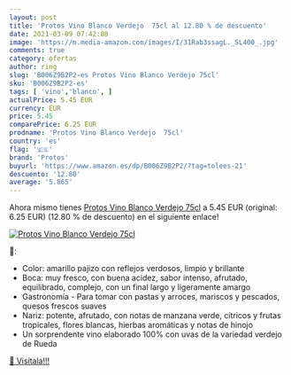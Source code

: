 ```yaml
---
layout: post
title: 'Protos Vino Blanco Verdejo  75cl al 12.80 % de descuento'
date: 2021-03-09 07:42:08
image: 'https://m.media-amazon.com/images/I/31Rab3ssagL._SL400_.jpg'
comments: true
category: ofertas
author: ring
slug: 'B006Z9B2P2-es Protos Vino Blanco Verdejo 75cl'
sku: 'B006Z9B2P2-es'
tags: [ 'vino','blanco', ]
actualPrice: 5.45 EUR
currency: EUR
price: 5.45
comparePrice: 6.25 EUR
prodname: 'Protos Vino Blanco Verdejo  75cl'
country: 'es'
flag: '🇪🇸'
brand: 'Protos'
buyurl: 'https://www.amazon.es/dp/B006Z9B2P2/?tag=tolees-21'
descuento: '12.80'
average: '5.865'
---
```


Ahora mismo tienes [Protos Vino Blanco Verdejo  75cl](https://www.amazon.es/dp/B006Z9B2P2/?tag=tolees-21) a 5.45 EUR (original: 6.25 EUR) (12.80 %  de descuento) en el siguiente enlace!

[![Protos Vino Blanco Verdejo  75cl](https://m.media-amazon.com/images/I/31Rab3ssagL._SL400_.jpg)](https://www.amazon.es/dp/B006Z9B2P2/?tag=tolees-21)

🔎:

- Color: amarillo pajizo con reflejos verdosos, limpio y brillante
- Boca: muy fresco, con buena acidez, sabor intenso, afrutado, equilibrado, complejo, con un final largo y ligeramente amargo
- Gastronomía - Para tomar con pastas y arroces, mariscos y pescados, quesos frescos suaves
- Nariz: potente, afrutado, con notas de manzana verde, cítricos y frutas tropicales, flores blancas, hierbas aromáticas y notas de hinojo
- Un sorprendente vino elaborado 100% con uvas de la variedad verdejo de Rueda

[🛒 Visítala!!!](https://www.amazon.es/dp/B006Z9B2P2/?tag=tolees-21)
